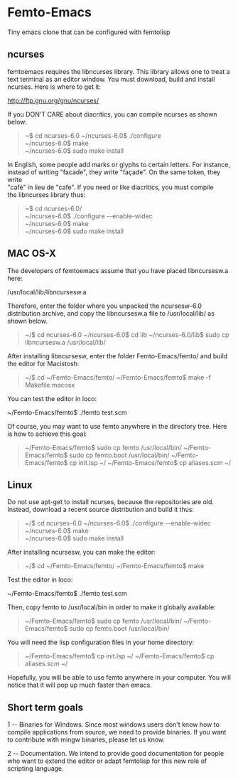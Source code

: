 # Femto-Emacs
Tiny emacs clone that can be configured with femtolisp 

## ncurses
femtoemacs requires the libncurses library. This library allows one to treat
a text terminal as an editor window. You must download, build and install 
ncurses.  Here is where to get it:                                                    
                                                                            
http://ftp.gnu.org/gnu/ncurses/                                             
                                                                            
If you DON'T CARE about diacritics, you can compile ncurses as shown below:                                          

> 
> ~$ cd ncurses-6.0 
> ~/ncurses-6.0$ ./configure                                                                 
> ~/ncurses-6.0$ make                                                                        
> ~/ncurses-6.0$ sudo make install                                                           
                                                                            
In English, some people add marks or glyphs to certain letters. For instance,                                    
instead of writing "facade", they write "façade". On the same token, they write                                     
"café" in lieu de "cafe". If you need or like diacritics, you must compile                                        
the libncurses library thus:                                                

> ~$ cd ncurses-6.0/                                                                            
> ~/ncurses-6.0$ ./configure --enable-widec                                                  
> ~/ncurses-6.0$ make                                                                        
> ~/ncurses-6.0$ sudo make install  

## MAC OS-X
The developers of femtoemacs assume that you have placed libncursesw.a here:

/usr/local/lib/libncursesw.a 
            
Therefore, enter the folder where you unpacked the ncursesw-6.0 distribution
archive, and copy the libncursesw.a file to /usr/local/lib/ as shown below.

> ~/$ cd ncurses-6.0
> ~/ncurses-6.0$ cd lib
> ~/ncurses-6.0/lib$ sudo cp libncursesw.a /usr/local/lib/

After installing libncursesw, enter the folder Femto-Emacs/femto/ and build
the editor for Macistosh:

> ~/$ cd ~/Femto-Emacs/femto/
> ~/Femto-Emacs/femto$ make -f Makefile.macosx

You can test the editor in loco:

~/Femto-Emacs/femto$ ./femto test.scm

Of course, you may want to use femto anywhere in the directory tree.
Here is how to achieve this goal:

> ~/Femto-Emacs/femto$ sudo cp femto /usr/local/bin/
> ~/Femto-Emacs/femto$ sudo cp femto.boot /usr/local/bin/
> ~/Femto-Emacs/femto$ cp init.lsp ~/
> ~/Femto-Emacs/femto$ cp aliases.scm ~/


## Linux

Do not use apt-get to install ncurses, because the repositories are old.
Instead, download a recent source distribution and build it thus:

> ~/$ cd ncurses-6.0
> ~/ncurses-6.0$ ./configure --enable-widec                                                  
> ~/ncurses-6.0$ make                                                                        
> ~/ncurses-6.0$ sudo make install

After installing ncursesw, you can make the editor:

> ~/$ cd ~/Femto-Emacs/femto/
> ~/Femto-Emacs/femto$ make

Test the editor in loco:

~/Femto-Emacs/femto$ ./femto test.scm

Then, copy femto to /usr/local/bin in order to make it globally available:

> ~/Femto-Emacs/femto$ sudo cp femto /usr/local/bin/
> ~/Femto-Emacs/femto$ sudo cp femto.boot /usr/local/bin/

You will need the lisp configuration files in your home directory:

> ~/Femto-Emacs/femto$ cp init.lsp ~/
> ~/Femto-Emacs/femto$ cp aliases.scm ~/

Hopefully, you will be able to use femto anywhere in your computer.
You will notice that it will pop up much faster than emacs.

## Short term goals

1 -- Binaries for Windows. Since most windows users don't know how to
     compile applications from source, we need to provide binaries.
     If you want to contribute with mingw binaries, please let us know.

2 -- Documentation. We intend to provide good documentation for people
     who want to extend the editor or adapt femtolisp for this new role
     of scripting language.
     
  
